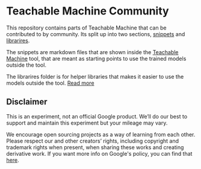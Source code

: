 # Teachable Machine Community

This repository contains parts of Teachable Machine that can be contributed to by community. Its split up into two sections, [snippets](/snippets) and [librarires](/librarires). 

The snippets are markdown files that are shown inside the [Teachable Machine](https://teachablemachine.withgoogle.com) tool, that are meant as starting points to use the trained models outside the tool.

The librarires folder is for helper libraries that makes it easier to use the models outside the tool. [Read more](/libraries)

## Disclaimer

This is an experiment, not an official Google product. We’ll do our best to support and maintain this experiment but your mileage may vary.

We encourage open sourcing projects as a way of learning from each other. Please respect our and other creators’ rights, including copyright and trademark rights when present, when sharing these works and creating derivative work. If you want more info on Google's policy, you can find that [here](https://www.google.com/permissions/).
